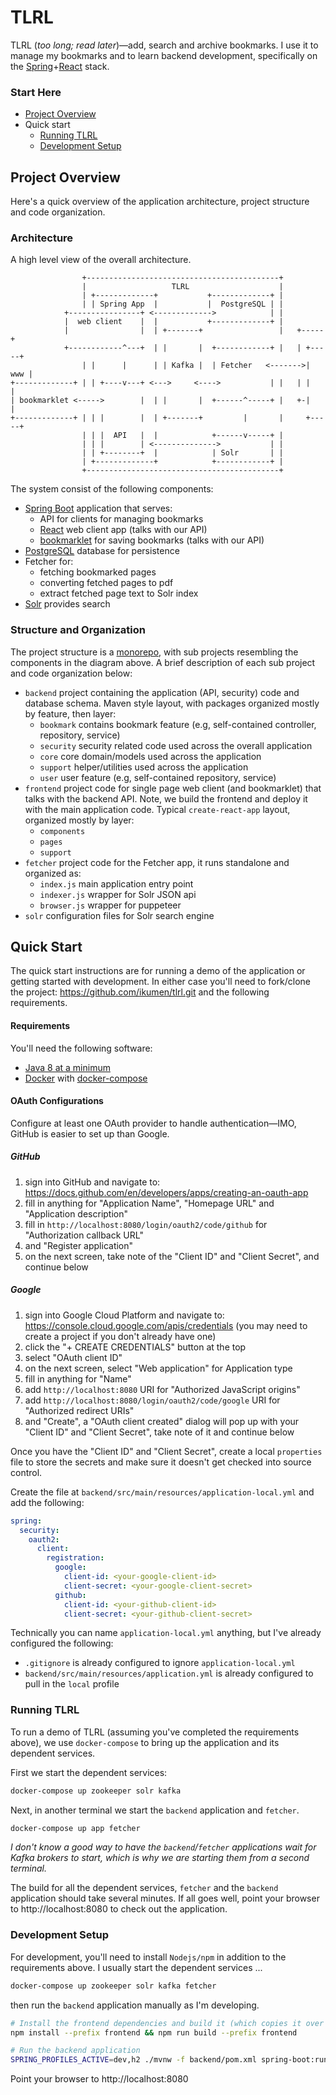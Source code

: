 # TLRL 
TLRL (_too long; read later_)&mdash;add, search and archive bookmarks. I use it to manage my bookmarks and to learn backend development, specifically on the [Spring](//spring.io)+[React](//reactjs.org) stack.


### Start Here
- [Project Overview](#project-overview) 
- Quick start
  - [Running TLRL](#running-tlrl)
  - [Development Setup](#development-setup)


## Project Overview
Here's a quick overview of the application architecture, project structure and code organization.

### Architecture
A high level view of the overall architecture.

```
                +-------------------------------------------+
                |                   TLRL                    |
                | +-------------+           +-------------+ |
                | | Spring App  |           |  PostgreSQL | |
            +----------------+ <------------->            | |
            |  web client    |  |           +-------------+ | 
            |                |  | +-------+                 |   +-----+
            +------------^---+  | |       |  +------------+ |   | +-----+
                | |      |      | | Kafka |  | Fetcher   <------->| www |
+-------------+ | | +----v---+ <--->     <---->           | |   | |     |    
| bookmarklet <----->        |  | |       |  +------^-----+ |   +-|     |
+-------------+ | | |        |  | +-------+         |       |     +-----+
                | | |  API   |  |            +------v-----+ |
                | | |        | <-------------->           | |
                | | +--------+  |            | Solr       | |
                | +-------------+            +------------+ |
                +-------------------------------------------+             
```
The system consist of the following components:
- [Spring Boot](https://spring.io/projects/spring-boot) application that serves:
  - API for clients for managing bookmarks
  - [React](//reactjs.org) web client app (talks with our API)
  - [bookmarklet](https://en.wikipedia.org/wiki/Bookmarklet) for saving bookmarks (talks with our API)
- [PostgreSQL](https://www.postgresql.org/) database for persistence
- Fetcher for:
  - fetching bookmarked pages
  - converting fetched pages to pdf
  - extract fetched page text to Solr index
- [Solr](https://lucene.apache.org/solr/) provides search


### Structure and Organization
The project structure is a [monorepo](https://en.wikipedia.org/wiki/Monorepo), with sub projects resembling the components in the diagram above. A brief description of each sub project and code organization below:

- `backend` project containing the application (API, security) code and database schema. Maven style layout, with packages organized mostly by feature, then layer:
  - `bookmark` contains bookmark feature (e.g, self-contained controller, repository, service)
  - `security` security related code used across the overall application
  - `core` core domain/models used across the application
  - `support` helper/utilities used across the application
  - `user` user feature (e.g, self-contained repository, service)
- `frontend` project code for single page web client (and bookmarklet) that talks with the backend API. Note, we build the frontend and deploy it with the main application code. Typical `create-react-app` layout, organized mostly by layer:
  - `components`
  - `pages`
  - `support`
- `fetcher` project code for the Fetcher app, it runs standalone and organized as:
  - `index.js` main application entry point
  - `indexer.js` wrapper for Solr JSON api
  - `browser.js` wrapper for puppeteer 
- `solr` configuration files for Solr search engine
 
## Quick Start
The quick start instructions are for running a demo of the application or getting started with development. In either case you'll need to fork/clone the project: https://github.com/ikumen/tlrl.git and the following requirements.

#### Requirements
You'll need the following software:
- [Java 8 at a minimum](https://adoptopenjdk.net/)
- [Docker](https://www.docker.com/) with [docker-compose](https://docs.docker.com/compose/install/)

#### OAuth Configurations
Configure at least one OAuth provider to handle authentication&mdash;IMO, GitHub is easier to set up than Google.

##### GitHub
1. sign into GitHub and navigate to: https://docs.github.com/en/developers/apps/creating-an-oauth-app
1. fill in anything for "Application Name", "Homepage URL" and "Application description"
1. fill in `http://localhost:8080/login/oauth2/code/github` for "Authorization callback URL"
1. and "Register application"
1. on the next screen, take note of the "Client ID" and "Client Secret", and continue below

##### Google
1. sign into Google Cloud Platform and navigate to: https://console.cloud.google.com/apis/credentials (you may need to create a project if you don't already have one)
1. click the "+ CREATE CREDENTIALS" button at the top
1. select "OAuth client ID"
1. on the next screen, select "Web application" for Application type
1. fill in anything for "Name"
1. add `http://localhost:8080` URI for "Authorized JavaScript origins"
1. add `http://localhost:8080/login/oauth2/code/google` URI for "Authorized redirect URIs"
1. and "Create", a "OAuth client created" dialog will pop up with your "Client ID" and "Client Secret", take note of it and continue below

Once you have the "Client ID" and "Client Secret", create a local `properties` file to store the secrets and make sure it doesn't get checked into source control. 

Create the file at `backend/src/main/resources/application-local.yml` and add the following:

```yml
spring:
  security:
    oauth2:
      client:
        registration:
          google:
            client-id: <your-google-client-id>
            client-secret: <your-google-client-secret>
          github:
            client-id: <your-github-client-id>
            client-secret: <your-github-client-secret>
```
Technically you can name `application-local.yml` anything, but I've already configured the following:
  - `.gitignore` is already configured to ignore `application-local.yml`
  - `backend/src/main/resources/application.yml` is already configured to pull in the `local` profile

### Running TLRL
To run a demo of TLRL (assuming you've completed the requirements above), we use `docker-compose`
to bring up the application and its dependent services. 

First we start the dependent services:
```bash
docker-compose up zookeeper solr kafka
```
Next, in another terminal we start the `backend` application and `fetcher`. 
```bash
docker-compose up app fetcher 
```
_I don't know a good way to have the `backend`/`fetcher` applications wait for Kafka brokers to start, which is why we are starting them from a second terminal._ 

The build for all the dependent services, `fetcher` and the `backend` application should take several minutes. If all goes well, point your browser to http://localhost:8080 to check out the application.

### Development Setup
For development, you'll need to install `Nodejs/npm` in addition to the requirements above. I usually start the dependent services ...

```bash
docker-compose up zookeeper solr kafka fetcher
```

then run the `backend` application manually as I'm developing.

```bash
# Install the frontend dependencies and build it (which copies it over to backend application for deployment)
npm install --prefix frontend && npm run build --prefix frontend  
```
```bash
# Run the backend application
SPRING_PROFILES_ACTIVE=dev,h2 ./mvnw -f backend/pom.xml spring-boot:run -Ddb=h2
```

Point your browser to http://localhost:8080












